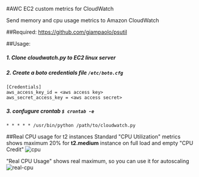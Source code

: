 #AWC EC2 custom metrics for CloudWatch

Send memory and cpu usage metrics to Amazon CloudWatch

##Required:
https://github.com/giampaolo/psutil

##Usage:
##### 1. Clone cloudwatch.py to EC2 linux server

##### 2. Create a boto credentials file `/etc/boto.cfg`
```
[Credentials]
aws_access_key_id = <aws access key>
aws_secret_access_key = <aws access secret>
```
##### 3. confugure crontab `$ crontab -e`
```
* * * * * /usr/bin/python /path/to/cloudwatch.py
```

##Real CPU usage for t2 instances
Standard "CPU Utilization" metrics shows maximum 20% for **t2.medium** instance on full load and empty "CPU Credit"
![cpu](https://cloud.githubusercontent.com/assets/11991783/7495397/f2a3bd14-f40d-11e4-9440-cdd3a9f41636.png)

"Real CPU Usage" shows real maximum, so you can use it for autoscaling
![real-cpu](https://cloud.githubusercontent.com/assets/11991783/7495399/f4d3f5b8-f40d-11e4-9f5a-e2d09f0d1a53.png)
